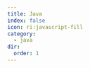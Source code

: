```yaml
---
title: Java
index: false
icon: ri:javascript-fill
category:
  - java
dir:
  order: 1
---
```


<Catalog />
